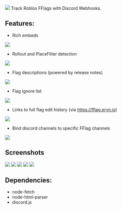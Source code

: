 <img src="https://cdn.discordapp.com/attachments/782720351883886624/783901873202921502/RobloxFFlagTrackerBanner.png">
Track Roblox FFlags with Discord Webhooks.

## Features:
- Rich embeds
<img src="https://cdn.discordapp.com/attachments/782720351883886624/783902924064817152/unknown.png">

- Rollout and PlaceFilter detection
<img src="https://cdn.discordapp.com/attachments/782720351883886624/783906196490551336/unknown.png">

- Flag descriptions (powered by release notes)
<img src="https://cdn.discordapp.com/attachments/782720351883886624/783904084444577842/unknown.png">

- Flag ignore list
<img src="https://cdn.discordapp.com/attachments/782720351883886624/783904619759796254/unknown.png">

- Links to full flag edit history (via https://fflag.eryn.io)
<img src="https://cdn.discordapp.com/attachments/782720351883886624/783904962001633280/unknown.png">

- Bind discord channels to specific FFlag channels
<img src="https://cdn.discordapp.com/attachments/782720351883886624/783900392215805962/unknown.png">

## Screenshots
<img src="https://cdn.discordapp.com/attachments/645073316872192022/783863199958302740/unknown.png">
<img src="https://cdn.discordapp.com/attachments/645073316872192022/783863497544826900/unknown.png">
<img src="https://cdn.discordapp.com/attachments/645073316872192022/783863989879832617/unknown.png">
<img src="https://cdn.discordapp.com/attachments/645073316872192022/783864477456007175/unknown.png">
<img src="https://cdn.discordapp.com/attachments/645073316872192022/783866553934020628/unknown.png">

## Dependencies:
- node-fetch
- node-html-parser
- discord.js
